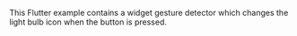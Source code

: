This Flutter example contains a widget gesture detector which changes the light bulb icon when the button is pressed.

